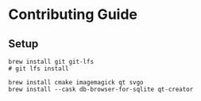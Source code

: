 # Contributing Guide

## Setup

```
brew install git git-lfs
# git lfs install

brew install cmake imagemagick qt svgo
brew install --cask db-browser-for-sqlite qt-creator
```
